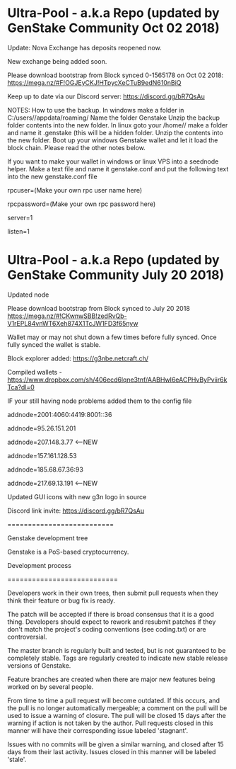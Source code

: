 Ultra-Pool - a.k.a Repo (updated by GenStake Community Oct 02 2018)
==========================
Update: Nova Exchange has deposits reopened now.

New exchange being added soon.

Please download bootstrap from Block synced 0-1565178 on Oct 02 2018: https://mega.nz/#F!OGJEyCKJ!HTpycXeCTuB9edN610nBiQ

Keep up to date via our Discord server: https://discord.gg/bR7QsAu

NOTES: How to use the backup. In windows make a folder in C:/users/<your PC name>/appdata/roaming/  Name the folder Genstake
  Unzip the backup folder contents into the new folder. 
  In linux goto your /home/<userName>/ make a folder and name it .genstake (this will be a hidden folder. Unzip the contents into the    new folder.
  Boot up your windows Genstake wallet and let it load the block chain. Please read the other notes below.
  
  If you want to make your wallet in windows or linux VPS into a seednode helper. Make a text file and name it genstake.conf and put the following text into the new genstake.conf file 
  
rpcuser=(Make your own rpc user name here)

rpcpassword=(Make your own rpc password here)

server=1

listen=1
  
  
  

Ultra-Pool - a.k.a Repo (updated by GenStake Community July 20 2018)
==========================
Updated node

Please download bootstrap from Block synced to July 20 2018 https://mega.nz/#!CKwnwSBB!zedRvQb-V1rEPL84vnWT6Xeh874X1TcJW1FD3f65nyw

Wallet may or may not shut down a few times before fully synced. Once fully synced the wallet is stable.

Block explorer added: https://g3nbe.netcraft.ch/

Compiled wallets - https://www.dropbox.com/sh/406ecd6lqne3tnf/AABHwI6eACPHvByPviir6kTca?dl=0

IF your still having node problems added them to the config file

addnode=2001:4060:4419:8001::36

addnode=95.26.151.201

addnode=207.148.3.77   <--NEW

addnode=157.161.128.53

addnode=185.68.67.36:93

addnode=217.69.13.191  <--NEW

Updated GUI icons with new g3n logo in source

Discord link invite: https://discord.gg/bR7QsAu

==========================

Genstake development tree

Genstake is a PoS-based cryptocurrency.

Development process

===========================

Developers work in their own trees, then submit pull requests when
they think their feature or bug fix is ready.

The patch will be accepted if there is broad consensus that it is a
good thing.  Developers should expect to rework and resubmit patches
if they don't match the project's coding conventions (see coding.txt)
or are controversial.

The master branch is regularly built and tested, but is not guaranteed
to be completely stable. Tags are regularly created to indicate new
stable release versions of Genstake.

Feature branches are created when there are major new features being
worked on by several people.

From time to time a pull request will become outdated. If this occurs, and
the pull is no longer automatically mergeable; a comment on the pull will
be used to issue a warning of closure. The pull will be closed 15 days
after the warning if action is not taken by the author. Pull requests closed
in this manner will have their corresponding issue labeled 'stagnant'.

Issues with no commits will be given a similar warning, and closed after
15 days from their last activity. Issues closed in this manner will be 
labeled 'stale'.

